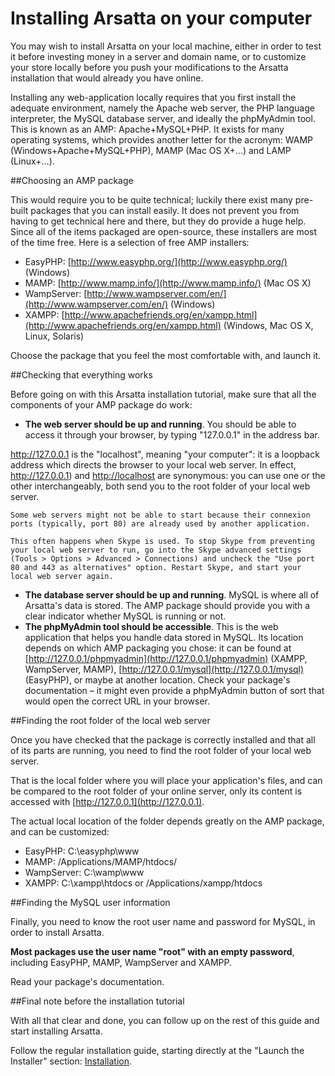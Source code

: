 Installing Arsatta on your computer
===============================

You may wish to install Arsatta on your local machine, either in order to test it before investing money in a server and domain name, or to customize your store locally before you push your modifications to the Arsatta installation that would already you have online.

Installing any web-application locally requires that you first install the adequate environment, namely the Apache web server, the PHP language interpreter, the MySQL database server, and ideally the phpMyAdmin tool. This is known as an AMP: Apache+MySQL+PHP. It exists for many operating systems, which provides another letter for the acronym: WAMP (Windows+Apache+MySQL+PHP), MAMP (Mac OS X+...) and LAMP (Linux+...).

##Choosing an AMP package

This would require you to be quite technical; luckily there exist many pre-built packages that you can install easily. It does not prevent you from having to get technical here and there, but they do provide a huge help. Since all of the items packaged are open-source, these installers are most of the time free. Here is a selection of free AMP installers:

* EasyPHP: [http://www.easyphp.org/](http://www.easyphp.org/) (Windows)
* MAMP: [http://www.mamp.info/](http://www.mamp.info/) (Mac OS X)
* WampServer: [http://www.wampserver.com/en/](http://www.wampserver.com/en/) (Windows)
* XAMPP: [http://www.apachefriends.org/en/xampp.html](http://www.apachefriends.org/en/xampp.html) (Windows, Mac OS X, Linux, Solaris)

Choose the package that you feel the most comfortable with, and launch it.

##Checking that everything works

Before going on with this Arsatta installation tutorial, make sure that all the components of your AMP package do work:

* **The web server should be up and running**. You should be able to access it through your browser, by typing "127.0.0.1" in the address bar.

<div class="uk-alert uk-alert-info uk-margin-small-left uk-margin-small-right"><i class="uk-icon-info-circle"></i> <a href="http://127.0.0.1">http://127.0.0.1</a> is the "localhost", meaning "your computer": it is a loopback address which directs the browser to your local web server.
In effect, <a href="http://127.0.0.1">http://127.0.0.1</a>) and <a href="http://localhost">http://localhost</a> are synonymous: you can use one or the other interchangeably, both send you to the root folder of your local web server.</div>

    Some web servers might not be able to start because their connexion ports (typically, port 80) are already used by another application.
    
    This often happens when Skype is used. To stop Skype from preventing your local web server to run, go into the Skype advanced settings (Tools > Options > Advanced > Connections) and uncheck the "Use port 80 and 443 as alternatives" option. Restart Skype, and start your local web server again.

* **The database server should be up and running**. MySQL is where all of Arsatta's data is stored. The AMP package should provide you with a clear indicator whether MySQL is running or not.
* **The phpMyAdmin tool should be accessible**. This is the web application that helps you handle data stored in MySQL. Its location depends on which AMP packaging you chose: it can be found at [http://127.0.0.1/phpmyadmin](http://127.0.0.1/phpmyadmin) (XAMPP, WampServer, MAMP), [http://127.0.0.1/mysql](http://127.0.0.1/mysql) (EasyPHP), or maybe at another location. Check your package's documentation – it might even provide a phpMyAdmin button of sort that would open the correct URL in your browser.

##Finding the root folder of the local web server

Once you have checked that the package is correctly installed and that all of its parts are running, you need to find the root folder of your local web server.

That is the local folder where you will place your application's files, and can be compared to the root folder of your online server, only its content is accessed with [http://127.0.0.1](http://127.0.0.1).

The actual local location of the folder depends greatly on the AMP package, and can be customized:

* EasyPHP: C:\easyphp\www
* MAMP: /Applications/MAMP/htdocs/
* WampServer: C:\wamp\www
* XAMPP: C:\xampp\htdocs or /Applications/xampp/htdocs

##Finding the MySQL user information

Finally, you need to know the root user name and password for MySQL, in order to install Arsatta.

**Most packages use the user name "root" with an empty password**, including EasyPHP, MAMP, WampServer and XAMPP.

Read your package's documentation.

##Final note before the installation tutorial

With all that clear and done, you can follow up on the rest of this guide and start installing Arsatta.

Follow the regular installation guide, starting directly at the "Launch the Installer" section: [Installation](docs/installation).